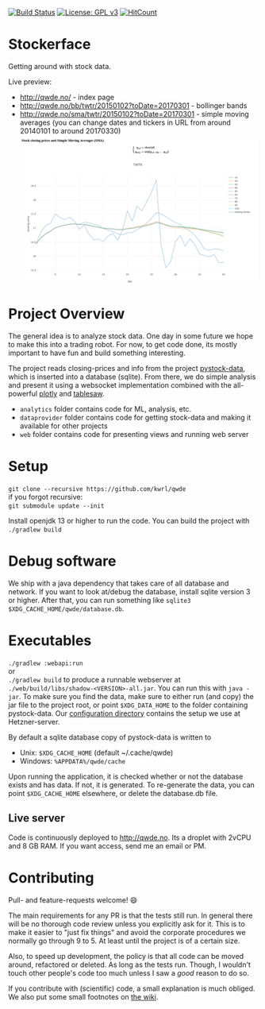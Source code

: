 [![Build Status](https://travis-ci.org/andsild/qwde.svg?branch=master)](https://travis-ci.org/andsild/qwde) [![License: GPL v3](https://img.shields.io/badge/License-GPLv3-blue.svg)](https://www.gnu.org/licenses/gpl-3.0) [![HitCount](http://hits.dwyl.io/kwrl/qwde.svg)](http://hits.dwyl.io/kwrl/qwde) 
# Stockerface
Getting around with stock data.

Live preview: 
* http://qwde.no/ - index page
* http://qwde.no/bb/twtr/20150102?toDate=20170301 - bollinger bands
* http://qwde.no/sma/twtr/20150102?toDate=20170301 - simple moving averages (you can change dates and tickers in URL from around 20140101 to around 20170330)  
[![sma](./doc/images/simplemovingaverages.png)](http://qwde.no:8080/sma/twtr/20150102?toDate=20170301)

# Project Overview
The general idea is to analyze stock data. One day in some future we hope to make this into a trading robot. For now, to get code done, its mostly important to have fun and build something interesting.  

The project reads closing-prices and info from the project [pystock-data](https://github.com/eliangcs/pystock-data), which is inserted into a database (sqlite). From there, we do simple analysis and present it using a websocket implementation combined with the all-powerful [plotly](https://plot.ly/) and [tablesaw](https://jtablesaw.github.io/tablesaw/). 

* `analytics` folder contains code for ML, analysis, etc.
* `dataprovider` folder contains code for getting stock-data and making it available for other projects
* `web` folder contains code for presenting views and running web server

# Setup
`git clone --recursive https://github.com/kwrl/qwde`  
if you forgot recursive:  
`git submodule update --init`

Install openjdk 13 or higher to run the code.
You can build the project with `./gradlew build`

# Debug software
We ship with a java dependency that takes care of all database and network. If you want to look at/debug the database, install sqlite version 3 or higher. After that, you can run something like `sqlite3 $XDG_CACHE_HOME/qwde/database.db`.

# Executables
`./gradlew :webapi:run`  
or  
`./gradlew build` to produce a runnable webserver at `./web/build/libs/shadow-<VERSION>-all.jar`. You can run this with `java -jar`. To make sure you find the data, make sure to either run (and copy) the jar file to the project root, or point `$XDG_DATA_HOME` to the folder containing pystock-data.  Our [configuration directory](./web/configuration) contains the setup we use at Hetzner-server.

By default a sqlite database copy of pystock-data is written to   
* Unix: `$XDG_CACHE_HOME` (default ~/.cache/qwde)  
* Windows: `%APPDATA%/qwde/cache`  

Upon running the application, it is checked whether or not the database exists and has data. If not, it is generated. To re-generate the data, you can point `$XDG_CACHE_HOME` elsewhere, or delete the database.db file.

## Live server
Code is continuously deployed to http://qwde.no. Its a droplet with 2vCPU and 8 GB RAM. If you want access, send me an email or PM.

# Contributing
Pull- and feature-requests welcome! :smile:

The main requirements for any PR is that the tests still run. In general there will be no thorough code review unless you explicitly ask for it. This is to make it easier to "just fix things" and avoid the corporate procedures we normally go through 9 to 5. At least until the project is of a certain size.

Also, to speed up development, the policy is that all code can be moved around, refactored or deleted. As long as the tests run. Though, I wouldn't touch other people's code too much unless I saw a _good_ reason to do so.

If you contribute with (scientific) code, a small explanation is much obliged. We also put some small footnotes on [the wiki](https://github.com/kwrl/qwde/wiki).
